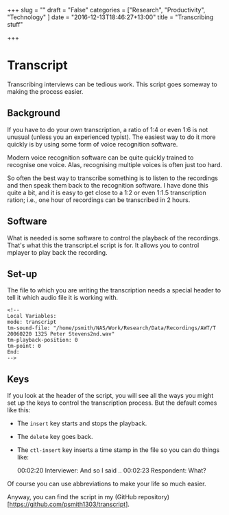 +++
slug = ""
draft = "False"
categories = ["Research",
  "Productivity",
  "Technology"
]
date = "2016-12-13T18:46:27+13:00"
title = "Transcribing stuff"

+++

Transcript
==========

Transcribing interviews can be tedious work. This script goes someway to making the process easier. 

Background
----------

If you have to do your own transcription, a ratio of 1:4 or even 1:6 is not unusual (unless you an experienced typist). The easiest way to do it more quickly is by using some form of voice recognition software.

Modern voice recognition software can be quite quickly trained to recognise one voice. Alas, recognising multiple voices is often just too hard.

So often the best way to transcribe something is to listen to the recordings and then speak them back to the recognition software. I have done this quite a bit, and it is easy to get close to a 1:2 or even 1:1.5 transcription ration; i.e., one hour of recordings can be transcribed in 2 hours. 

Software
--------

What is needed is some software to control the playback of the recordings. That's what this the transcript.el script is for. It allows you to control mplayer to play back the recording.

Set-up
------

The file to which you are writing the transcription needs a special header to tell it which audio file it is working with. 

	<!-- 
	Local Variables:
	mode: transcript
	tm-sound-file: "/home/psmith/NAS/Work/Research/Data/Recordings/AWT/T 20060220 1325 Peter Stevens2nd.wav"
	tm-playback-position: 0
	tm-point: 0
	End:
	-->

Keys
----

If you look at the header of the script, you will see all the ways you might set up the keys to control the transcription process. But the default comes like this:

- The `insert` key starts and stops the playback. 
- The `delete` key goes back. 
- The `ctl-insert` key inserts a time stamp in the file so you can do things like:

    00:02:20 Interviewer: And so I said ..
	00:02:23 Respondent: What?
	
Of course you can use abbreviations to make your life so much easier.



Anyway, you can find the script in my (GitHub repository)[https://github.com/psmith1303/transcript].
